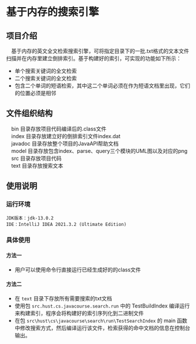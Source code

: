 # 基于内存的搜索引擎
## 项目介绍
&emsp;基于内存的英文全文检索搜索引擎，可将指定目录下的一批.txt格式的文本文件扫描并在内存里建立倒排索引。基于构建好的索引，可实现的功能如下所示：
- 单个搜索关键词的全文检索
- 二个搜索关键词的全文检索
- 包含二个单词的短语检索，其中这二个单词必须在作为短语文档里出现，它们的位置必须是相邻

## 文件组织结构
&emsp;bin 目录存放项目代码编译后的.class文件 <br>
&emsp;index 目录存放建立好的倒排索引文件index.dat <br>
&emsp;javadoc 目录存放整个项目的JavaAPI帮助文档 <br>
&emsp;model 目录存放包含index、parse、query三个模块的UML图以及对应的png <br>
&emsp;src 目录存放项目代码 <br>
&emsp;text 目录存放搜索文本 <br>

## 使用说明

### 运行环境
    JDK版本：jdk-13.0.2 
    IDE：IntelliJ IDEA 2021.3.2 (Ultimate Edition)

### 具体使用
#### 方法一
- 用户可以使用命令行直接运行已经生成好的的class文件<br>
#### 方法二
- 在 `text` 目录下存放所有需要搜索的txt文档
- 使用包 `src.hust.cs.javacourse.search.run` 中的 TestBuildIndex 编译运行来构建索引，程序会将构建好的索引序列化到二进制文件
- 在包 `src\hust\cs\javacourse\search\run\TestSearchIndex` 的 main 函数中修改搜索方式，然后编译运行该文件，检索获得的命中文档的信息在控制台输出。